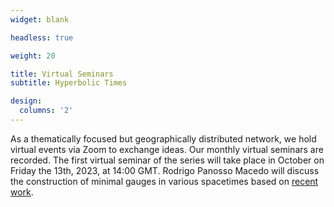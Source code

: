 ```yaml
---
widget: blank

headless: true

weight: 20

title: Virtual Seminars
subtitle: Hyperbolic Times

design:
  columns: '2'
---
```


As a thematically focused but geographically distributed network, we hold virtual events via Zoom to exchange ideas. Our monthly virtual seminars are recorded. The first virtual seminar of the series will take place in October on Friday the 13th, 2023, at 14:00 GMT.  Rodrigo Panosso Macedo will discuss the construction of minimal gauges in various spacetimes based on [recent work](https://arxiv.org/abs/2307.15735).
